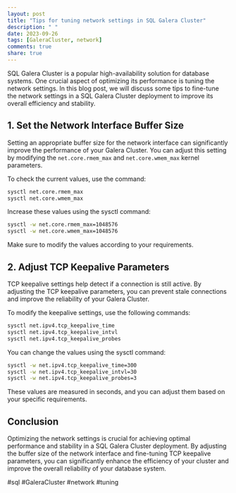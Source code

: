 ```yaml
---
layout: post
title: "Tips for tuning network settings in SQL Galera Cluster"
description: " "
date: 2023-09-26
tags: [GaleraCluster, network]
comments: true
share: true
---
```


SQL Galera Cluster is a popular high-availability solution for database systems. One crucial aspect of optimizing its performance is tuning the network settings. In this blog post, we will discuss some tips to fine-tune the network settings in a SQL Galera Cluster deployment to improve its overall efficiency and stability.

## 1. Set the Network Interface Buffer Size

Setting an appropriate buffer size for the network interface can significantly improve the performance of your Galera Cluster. You can adjust this setting by modifying the `net.core.rmem_max` and `net.core.wmem_max` kernel parameters.

To check the current values, use the command:

```bash
sysctl net.core.rmem_max
sysctl net.core.wmem_max
```
Increase these values using the sysctl command:

```bash
sysctl -w net.core.rmem_max=1048576
sysctl -w net.core.wmem_max=1048576
```
Make sure to modify the values according to your requirements.

## 2. Adjust TCP Keepalive Parameters

TCP keepalive settings help detect if a connection is still active. By adjusting the TCP keepalive parameters, you can prevent stale connections and improve the reliability of your Galera Cluster.

To modify the keepalive settings, use the following commands:

```bash
sysctl net.ipv4.tcp_keepalive_time
sysctl net.ipv4.tcp_keepalive_intvl
sysctl net.ipv4.tcp_keepalive_probes
```

You can change the values using the sysctl command:

```bash
sysctl -w net.ipv4.tcp_keepalive_time=300
sysctl -w net.ipv4.tcp_keepalive_intvl=30
sysctl -w net.ipv4.tcp_keepalive_probes=3
```

These values are measured in seconds, and you can adjust them based on your specific requirements.

## Conclusion

Optimizing the network settings is crucial for achieving optimal performance and stability in a SQL Galera Cluster deployment. By adjusting the buffer size of the network interface and fine-tuning TCP keepalive parameters, you can significantly enhance the efficiency of your cluster and improve the overall reliability of your database system.

#sql #GaleraCluster #network #tuning